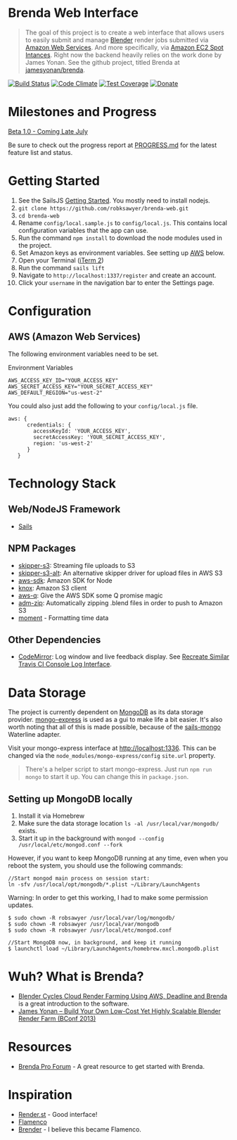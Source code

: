 # Brenda Web Interface
> The goal of this project is to create a web interface that allows users to easily submit and manage [Blender](http://www.blender.org/) render jobs submitted via [Amazon Web Services](http://aws.amazon.com/). And more specifically, via [Amazon EC2 Spot Intances](http://aws.amazon.com/ec2/purchasing-options/spot-instances/). Right now the backend heavily relies on the work done by James Yonan. See the github project, titled Brenda at [jamesyonan/brenda](https://github.com/jamesyonan/brenda).

[![Build Status](https://travis-ci.org/robksawyer/brenda-web.svg)](https://travis-ci.org/robksawyer/brenda-web) [![Code Climate](https://codeclimate.com/github/robksawyer/brenda-web/badges/gpa.svg)](https://codeclimate.com/github/robksawyer/brenda-web) [![Test Coverage](https://codeclimate.com/github/robksawyer/brenda-web/badges/coverage.svg)](https://codeclimate.com/github/robksawyer/brenda-web/coverage) [![Donate](https://img.shields.io/gratipay/robksawyer.svg)](https://gratipay.com/~robksawyer/)

# Milestones and Progress

[Beta 1.0 - Coming Late July](https://github.com/robksawyer/brenda-web/milestones/Beta%20Version%201.0)

Be sure to check out the progress report at [PROGRESS.md](https://github.com/robksawyer/brenda-web/blob/master/PROGRESS.md) for the latest feature list and status.

# Getting Started

1. See the SailsJS [Getting Started](http://sailsjs.org/#!/getStarted). You mostly need to install nodejs.
1. `git clone https://github.com/robksawyer/brenda-web.git`
1. `cd brenda-web`
1. Rename `config/local.sample.js` to `config/local.js`. This contains local configuration variables that the app can use.
1. Run the command `npm install` to download the node modules used in the project.
1. Set Amazon keys as environment variables. See setting up [AWS](https://github.com/robksawyer/brenda-web#aws-amazon) below.
1. Open your Terminal ([iTerm 2](https://www.iterm2.com/))
1. Run the command `sails lift`
1. Navigate to `http://localhost:1337/register` and create an account.
1. Click your `username` in the navigation bar to enter the Settings page.

# Configuration

## AWS (Amazon Web Services)

The following environment variables need to be set.

Environment Variables
```
AWS_ACCESS_KEY_ID="YOUR_ACCESS_KEY"
AWS_SECRET_ACCESS_KEY="YOUR_SECRET_ACCESS_KEY"
AWS_DEFAULT_REGION="us-west-2"
```

You could also just add the following to your `config/local.js` file.
```
aws: {
      credentials: {
        accessKeyId: 'YOUR_ACCESS_KEY',
        secretAccessKey: 'YOUR_SECRET_ACCESS_KEY',
        region: 'us-west-2'
      }
   }
```

# Technology Stack

## Web/NodeJS Framework
- [Sails](http://sailsjs.org)

## NPM Packages
- [skipper-s3](https://www.npmjs.com/package/skipper-s3): Streaming file uploads to S3
- [skipper-s3-alt](https://www.npmjs.com/package/skipper-s3-alt): An alternative skipper driver for upload files in AWS S3
- [aws-sdk](https://www.npmjs.com/package/aws-sdk): Amazon SDK for Node
- [knox](https://www.npmjs.com/package/knox): Amazon S3 client
- [aws-q](https://www.npmjs.com/package/aws-q): Give the AWS SDK some Q promise magic
- [adm-zip](https://www.npmjs.com/package/adm-zip): Automatically zipping .blend files in order to push to Amazon S3
- [moment](http://momentjs.com/) - Formatting time data

## Other Dependencies
- [CodeMirror](https://codemirror.net): Log window and live feedback display. See [Recreate Similar Travis CI Console Log Interface](http://stackoverflow.com/questions/30948708/recreate-similar-travis-ci-console-log-interface/30957814#30957814).

# Data Storage
The project is currently dependent on [MongoDB](https://www.mongodb.org/) as its data storage provider. [mongo-express](https://www.npmjs.com/package/mongo-express) is used as a gui to make life a bit easier. It's also worth noting that all of this is made possible, because of the [sails-mongo](https://github.com/balderdashy/sails-mongo) Waterline adapter.

Visit your mongo-express interface at <http://localhost:1336>. This can be changed via the `node_modules/mongo-express/config` `site.url` property.

> There's a helper script to start mongo-express. Just run `npm run mongo` to start it up. You can change this in `package.json`.

## Setting up MongoDB locally
1. Install it via Homebrew
1. Make sure the data storage location `ls -al /usr/local/var/mongodb/` exists.
1. Start it up in the background with `mongod --config /usr/local/etc/mongod.conf --fork`

However, if you want to keep MongoDB running at any time, even when you reboot the system, you should use the following commands:
```
//Start mongod main process on session start:
ln -sfv /usr/local/opt/mongodb/*.plist ~/Library/LaunchAgents
```

Warning: In order to get this working, I had to make some permission updates.
```
$ sudo chown -R robsawyer /usr/local/var/log/mongodb/
$ sudo chown -R robsawyer /usr/local/var/mongodb
$ sudo chown -R robsawyer /usr/local/etc/mongod.conf

```

```
//Start MongoDB now, in background, and keep it running
$ launchctl load ~/Library/LaunchAgents/homebrew.mxcl.mongodb.plist
```

# Wuh? What is Brenda?
- [Blender Cycles Cloud Render Farming Using AWS, Deadline and Brenda](https://www.youtube.com/watch?v=NkZ60lF-nKM) is a great introduction to the software.
- [James Yonan – Build Your Own Low-Cost Yet Highly Scalable Blender Render Farm (BConf 2013)](http://www.youtube.com/watch?v=_Oqo383uviw)

# Resources
- [Brenda Pro Forum](http://brendapro.com/forum/) - A great resource to get started with Brenda.

# Inspiration
- [Render.st](https://render.st) - Good interface!
- [Flamenco](http://www.flamenco.io/)
- [Brender](http://www.brender-farm.org/) - I believe this became Flamenco.
